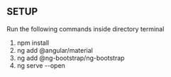 ## SETUP
Run the following commands inside directory terminal
1. npm install
2. ng add @angular/material  
3. ng add @ng-bootstrap/ng-bootstrap
4. ng serve --open